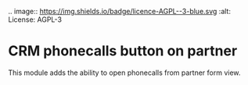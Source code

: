 .. image:: https://img.shields.io/badge/licence-AGPL--3-blue.svg
    :alt: License: AGPL-3

CRM phonecalls button on partner
================================
This module adds the ability to open phonecalls from partner form view.